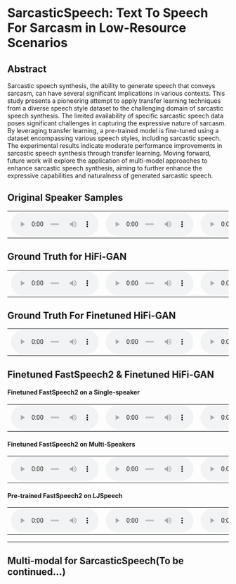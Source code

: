 # SarcasticSpeech: Text To Speech For Sarcasm in Low-Resource Scenarios

## Abstract
Sarcastic speech synthesis, the ability to generate speech that conveys sarcasm, can have several significant implications in various contexts. This study presents a pioneering attempt to apply transfer learning techniques from a diverse speech style dataset to the challenging domain of sarcastic speech synthesis. The limited availability of specific sarcastic speech data poses significant challenges in capturing the expressive nature of sarcasm. By leveraging transfer learning, a pre-trained model is fine-tuned using a dataset encompassing various speech styles, including sarcastic speech. The experimental results indicate moderate performance improvements in sarcastic speech synthesis through transfer learning. Moving forward, future work will explore the application of multi-model approaches to enhance sarcastic speech synthesis, aiming to further enhance the expressive capabilities and naturalness of generated sarcastic speech.

## Original Speaker Samples
<style>
	audio {
		width: 200px;
	}
	td {
		text-align: center;
	}
</style>

<table>
  <tr>
    <td style="white-space:nowrap;">
		<audio controls><source src="audio/1_60.wav" ></audio>
	</td>
	<td style="white-space:nowrap;">
		<audio controls><source src="audio/1_80.wav" ></audio>
	</td>
	<td style="white-space:nowrap;">
		<audio controls><source src="audio/1_70.wav" ></audio>
	</td>
  </tr>
</table>

## Ground Truth for HiFi-GAN
<table>
  <tr>
    <td style="white-space:nowrap;">
		<audio controls><source src="audio/1_60_generated_pre.wav" ></audio>
	</td>
	<td style="white-space:nowrap;">
		<audio controls><source src="audio/2_2_generated_pre.wav" ></audio>
	</td>
	<td style="white-space:nowrap;">
		<audio controls><source src="audio/2_3_generated_pre.wav" ></audio>
	</td>
  </tr>
</table>

## Ground Truth For Finetuned HiFi-GAN
<table>
  <tr>
    <td style="white-space:nowrap;">
		<audio controls><source src="audio/1_60_generated_ft.wav" ></audio>
	</td>
	<td style="white-space:nowrap;">
		<audio controls><source src="audio/2_2_generated_ft.wav" ></audio>
	</td>
	<td style="white-space:nowrap;">
		<audio controls><source src="audio/2_3_generated_ft.wav" ></audio>
	</td>
  </tr>
</table>

## Finetuned FastSpeech2 & Finetuned HiFi-GAN
#### Finetuned FastSpeech2 on a Single-speaker
<table>
  <tr>
    <td style="white-space:nowrap;">
		<audio controls><source src="audio/1_467_2.wav" ></audio>
	</td>
	<td style="white-space:nowrap;">
		<audio controls><source src="audio/1_507_2.wav" ></audio>
	</td>
	<td style="white-space:nowrap;">
		<audio controls><source src="audio/1_175_2.wav" ></audio>
	</td>
  </tr>
</table>

#### Finetuned FastSpeech2 on Multi-Speakers
<table>
  <tr>
    <td style="white-space:nowrap;">
		<audio controls><source src="audio/1_467_2_multi.wav" ></audio>
	</td>
	<td style="white-space:nowrap;">
		<audio controls><source src="audio/1_507_2_multi.wav" ></audio>
	</td>
	<td style="white-space:nowrap;">
		<audio controls><source src="audio/1_6427_2_multi.wav" ></audio>
	</td>
  </tr>
</table>

#### Pre-trained FastSpeech2 on LJSpeech
<table>
  <tr>
    <td style="white-space:nowrap;">
		<audio controls><source src="audio/1_467_2_fs2.wav" ></audio>
	</td>
	<td style="white-space:nowrap;">
		<audio controls><source src="audio/1_507_2_fs2.wav" ></audio>
	</td>
	<td style="white-space:nowrap;">
		<audio controls><source src="audio/1_6427_2_fs2.wav" ></audio>
	</td>
  </tr>
</table>

---
## Multi-modal for SarcasticSpeech(To be continued...)
